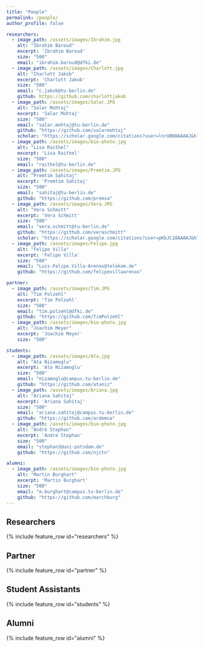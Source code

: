```yaml
---
title: "People"
permalink: /people/
author_profile: false

researchers:
  - image_path: /assets/images/Ibrahim.jpg
    alt: "Ibrahim Baroud"
    excerpt: 'Ibrahim Baroud'
    size: "500"
    email: "ibrahim.baroud@dfki.de"
  - image_path: /assets/images/Charlott.jpg
    alt: "Charlott Jakob"
    excerpt: 'Charlott Jakob'
    size: "500"
    email: "c.jakob@tu-berlin.de"
    github: https://github.com/charlottjakob
  - image_path: /assets/images/Salar.JPG
    alt: "Salar Mohtaj"
    excerpt: 'Salar Mohtaj'
    size: "500"
    email: "salar.mohtaj@tu-berlin.de"   
    github: "https://github.com/salarmohtaj"
    scholar: "https://scholar.google.com/citations?user=lnrUBN0AAAAJ&hl=en"
  - image_path: /assets/images/bio-photo.jpg
    alt: "Lisa Raithel"
    excerpt: 'Lisa Raithel'
    size: "500" 
    email: "raithel@tu-berlin.de"
  - image_path: /assets/images/Premtim.JPG
    alt: "Premtim Sahitaj"
    excerpt: 'Premtim Sahitaj'
    size: "500"
    email: "sahitaj@tu-berlin.de"
    github: "https://github.com/premsa"
  - image_path: /assets/images/Vera.JPG
    alt: "Vera Schmitt"
    excerpt: 'Vera Schmitt'
    size: "500"
    email: "vera.schmitt@tu-berlin.de"
    github: "https://github.com/veraschmitt"
    scholar: "https://scholar.google.com/citations?user=pKbJC10AAAAJ&hl=en&oi=ao"
  - image_path: /assets/images/Felipe.jpg
    alt: "Felipe Villa"
    excerpt: 'Felipe Villa'
    size: "500"
    email: "Luis-Felipe.Villa-Arenas@telekom.de"
    github: "https://github.com/felipevillaarenas"

partner:
  - image_path: /assets/images/Tim.JPG
    alt: "Tim Polzehl"
    excerpt: 'Tim Polzehl'
    size: "500"
    email: "tim.polzehl@dfki.de"
    github: "https://github.com/TimPolzehl"
  - image_path: /assets/images/bio-photo.jpg
    alt: "Joachim Meyer"
    excerpt: 'Joachim Meyer'
    size: "500"  

students:
  - image_path: /assets/images/Ata.jpg
    alt: "Ata Nizamoglu"
    excerpt: 'Ata Nizamoglu'
    size: "500"
    email: "nizamoglu@campus.tu-berlin.de"
    github: "https://github.com/ataniz"
  - image_path: /assets/images/Ariana.jpg
    alt: "Ariana Sahitaj"
    excerpt: 'Ariana Sahitaj'
    size: "500"
    email: "ariana.sahitaj@campus.tu-berlin.de"
    github: "https://github.com/ardemsa"
  - image_path: /assets/images/bio-photo.jpg
    alt: "André Stephan"
    excerpt: 'André Stephan'
    size: "500"  
    email: "stephan3@uni-potsdam.de"
    github: "https://github.com/njctn"

alumni:
  - image_path: /assets/images/bio-photo.jpg
    alt: "Martin Burghart"
    excerpt: 'Martin Burghart'
    size: "500"
    email: "m.burghart@campus.tu-berlin.de"
    github: "https://github.com/marchburg"
---
```




## Researchers

{% include feature_row id="researchers" %}

## Partner

{% include feature_row id="partner" %}

## Student Assistants

{% include feature_row id="students" %}

## Alumni

{% include feature_row id="alumni" %}

